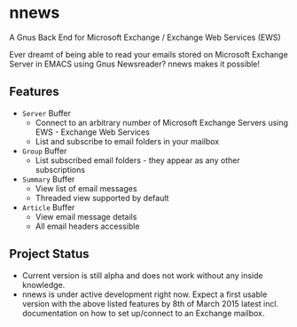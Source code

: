# nnews
A Gnus Back End for Microsoft Exchange / Exchange Web Services (EWS)

Ever dreamt of being able to read your emails stored on Microsoft Exchange Server in EMACS using Gnus Newsreader? 
nnews makes it possible!

## Features
* `Server` Buffer
  * Connect to an arbitrary number of Microsoft Exchange Servers using EWS - Exchange Web Services
  * List and subscribe to email folders in your mailbox
* `Group` Buffer
  * List subscribed email folders - they appear as any other subscriptions
* `Summary` Buffer
  * View list of email messages
  * Threaded view supported by default
* `Article` Buffer
  * View email message details
  * All email headers accessible

## Project Status
* Current version is still alpha and does not work without any inside knowledge.
* nnews is under active development right now. Expect a first usable version with the above listed features by 8th of March 2015 latest incl. documentation on how to set up/connect to an Exchange mailbox.
